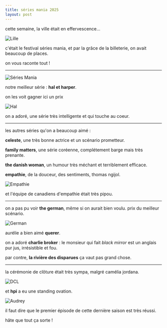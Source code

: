 ```yaml
---
title: séries mania 2025
layout: post
---
```


cette semaine,
la ville était en effervescence...

![Lille](/img/sm/lille.jpeg)

c'était le festival séries mania,
et par la grâce de la billeterie,
on avait beaucoup de places.

on vous raconte tout !

---

![Séries Mania](/img/sm/sm.jpeg)

notre meilleur série :
**hal et harper**.

on les voit gagner ici un prix

![Hal](/img/sm/hal.jpeg)

on a adoré, une série 
très intelligente et qui touche au coeur.

---

les autres séries qu'on a beaucoup aimé :

**celeste**,
une très bonne actrice
et un scénario prometteur.

**family matters**,
une série coréenne,
complétement barge mais très prenante.

**the danish woman**,
un humour très méchant
et terriblement efficace.

**empathie**,
de la douceur, des sentiments,
thomas ngijol.

![Empathie](/img/sm/empathie.jpeg)

et l'équipe de canadiens d'empathie
était très pipou.

---

on a pas pu voir **the german**,
même si on aurait bien voulu.
prix du meilleur scénario.

![German](/img/sm/german.jpeg)

aurélie a bien aimé **querer**.

on a adoré **charlie broker** :
le monsieur qui fait *black mirror*
est un anglais pur jus,
irrésistible et fou.

par contre, **la rivière des disparues**
ça vaut pas grand chose.

---

la cérémonie de clôture
était très sympa,
malgré camélia jordana.

![DCL](/img/sm/dcl.jpeg)

et **hpi** a eu une standing ovation.

![Audrey](/img/sm/audrey.jpeg)

il faut dire que le premier épisode
de cette dernière saison est très réussi.

hâte que tout ça sorte !
